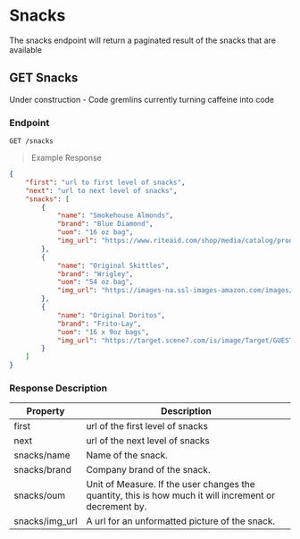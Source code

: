 # Snacks

The snacks endpoint will return a paginated result of the snacks that are available

## GET Snacks

<aside class="warning">
Under construction - Code gremlins currently turning caffeine into code
</aside>

### Endpoint

`GET /snacks`

> Example Response

```json
{
    "first": "url to first level of snacks",
    "next": "url to next level of snacks",
    "snacks": [
        {
            "name": "Smokehouse Almonds",
            "brand": "Blue Diamond",
            "uom": "16 oz bag",
            "img_url": "https://www.riteaid.com/shop/media/catalog/product/cache/1/image/9df78eab33525d08d6e5fb8d27136e95/0/4/041570030837.jpg"
        },
        {
            "name": "Original Skittles",
            "brand": "Wrigley",
            "uom": "54 oz bag",
            "img_url": "https://images-na.ssl-images-amazon.com/images/I/71dHUI2QzEL._SX425_.jpg"
        },
        {
            "name": "Original Doritos",
            "brand": "Frito-Lay",
            "uom": "16 x 9oz bags",
            "img_url": "https://target.scene7.com/is/image/Target/GUEST_ac2b08b4-12e8-496c-ab09-dd530740da9c?wid=488&hei=488&fmt=pjpeg"
        }
    ]
}
```

### Response Description

| Property       | Description                                                                                            |
| -------------- | ------------------------------------------------------------------------------------------------------ |
| first          | url of the first level of snacks                                                                       |
| next           | url of the next level of snacks                                                                        |
| snacks/name    | Name of the snack.                                                                                     |
| snacks/brand   | Company brand of the snack.                                                                            |
| snacks/oum     | Unit of Measure. If the user changes the quantity, this is how much it will increment or decrement by. |
| snacks/img_url | A url for an unformatted picture of the snack.                                                         |
